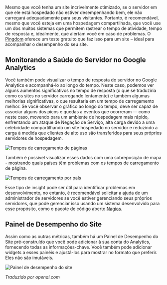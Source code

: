<!-- Filename: Monitoring_Server_Health / Display title: Monitorando a Saúde do Servidor -->

Mesmo que você tenha um site incrivelmente otimizado, se o servidor em que ele está hospedado não estiver desempenhando bem, ele não carregará adequadamente para seus visitantes. Portanto, é recomendável, mesmo que você esteja em uma hospedagem compartilhada, que você use um dos muitos sistemas que permitem rastrear o tempo de atividade, tempo de resposta e, idealmente, que alertam você em caso de problemas. O [Pingdom](https://www.pingdom.com/) oferece um teste gratuito que faz isso para um site – ideal para acompanhar o desempenho do seu site.

## Monitorando a Saúde do Servidor no Google Analytics

Você também pode visualizar o tempo de resposta do servidor no Google Analytics e acompanhá-lo ao longo do tempo. Neste caso, podemos ver alguns aumentos significativos no tempo de resposta (o que se traduziria como os sites no servidor carregando lentamente) e também algumas melhorias significativas, o que resultaria em um tempo de carregamento melhor. Se você observar o gráfico ao longo do tempo, deve ser capaz de associar alguns dos picos e quedas a eventos que ocorreram — como neste caso, movendo para um ambiente de hospedagem mais rápido, enfrentando um ataque de Negação de Serviço, alta carga devido a uma celebridade compartilhando um site hospedado no servidor e reduzindo a carga à medida que clientes de alto uso são transferidos para seus próprios servidores de hospedagem.

![Tempos de carregamento de páginas](../../../en/images/performance/monitoring-site-speed.png)

Também é possível visualizar esses dados com uma sobreposição de mapa - mostrando quais países têm problemas com os tempos de carregamento de página.

![Tempos de carregamento por país](../../../en/images/performance/monitoring-site-speed-by-country.png)

Esse tipo de insight pode ser útil para identificar problemas em desenvolvimento, no entanto, é recomendável solicitar a ajuda de um administrador de servidores se você estiver gerenciando seus próprios servidores, que pode gerenciar isso usando um sistema desenvolvido para esse propósito, como o pacote de código aberto [Nagios](https://www.nagios.org/).

## Painel de Desempenho do Site

Assim como as outras métricas, também há um Painel de Desempenho do Site pré-construído que você pode adicionar à sua conta do Analytics, fornecendo todas as informações-chave. Você também pode adicionar widgets a esses painéis e ajustá-los para mostrar no formato que preferir. Eles não são imutáveis.

![Painel de desempenho do site](../../../en/images/performance/performance-dashboard.png)

*Traduzido por openai.com*

